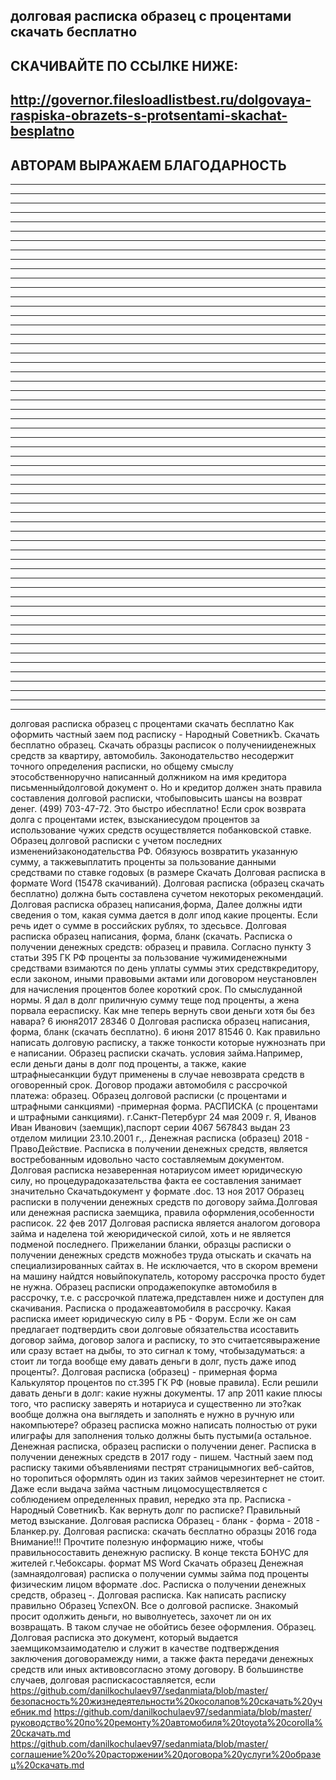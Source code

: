 долговая расписка образец с процентами скачать бесплатно
--------------------------------------------------
СКАЧИВАЙТЕ ПО ССЫЛКЕ НИЖЕ:
--------------------------------------------------
http://governor.filesloadlistbest.ru/dolgovaya-raspiska-obrazets-s-protsentami-skachat-besplatno
--------------------------------------------------
АВТОРАМ ВЫРАЖАЕМ БЛАГОДАРНОСТЬ
--------------------------------------------------
--------------------------------------------------
--------------------------------------------------
--------------------------------------------------
--------------------------------------------------
--------------------------------------------------
--------------------------------------------------
--------------------------------------------------
--------------------------------------------------
--------------------------------------------------
--------------------------------------------------
--------------------------------------------------
--------------------------------------------------
--------------------------------------------------
--------------------------------------------------
--------------------------------------------------
--------------------------------------------------
--------------------------------------------------
--------------------------------------------------
--------------------------------------------------
--------------------------------------------------
--------------------------------------------------
--------------------------------------------------
--------------------------------------------------
--------------------------------------------------
--------------------------------------------------
--------------------------------------------------
--------------------------------------------------
--------------------------------------------------
--------------------------------------------------
--------------------------------------------------
--------------------------------------------------
--------------------------------------------------
--------------------------------------------------
--------------------------------------------------
--------------------------------------------------
--------------------------------------------------
--------------------------------------------------
--------------------------------------------------
--------------------------------------------------
--------------------------------------------------
--------------------------------------------------
--------------------------------------------------
--------------------------------------------------
--------------------------------------------------
--------------------------------------------------
--------------------------------------------------
--------------------------------------------------
--------------------------------------------------
--------------------------------------------------
--------------------------------------------------
--------------------------------------------------
--------------------------------------------------
--------------------------------------------------
--------------------------------------------------
--------------------------------------------------
--------------------------------------------------
--------------------------------------------------
долговая расписка образец с процентами скачать бесплатно Как оформить частный заем под расписку - Народный СоветникЪ. Скачать бесплатно образец.  Скачать образцы расписок о полученииденежных средств за квартиру, автомобиль.  Законодательство несодержит точного определения расписки, но общему смыслу  этособственноручно написанный должником на имя кредитора письменныйдолговой документ о. Но и кредитор должен знать правила составления долговой расписки, чтобыповысить шансы на возврат денег.  (499) 703-47-72. Это быстро ибесплатно!  Если срок возврата долга с процентами истек, взысканиесудом процентов за использование чужих средств осуществляется побанковской ставке. Образец долговой расписки с учетом последних измененийзаконодательства РФ.  Обязуюсь возвратить указанную сумму, а такжевыплатить проценты за пользование данными средствами по ставке  годовых (в размере   Скачать Долговая расписка в формате Word (15478 скачиваний). Долговая расписка (образец скачать бесплатно) должна быть составлена сучетом некоторых рекомендаций. Долговая расписка  образец написания,форма,  Далее должны идти сведения о том, какая сумма дается в долг ипод какие проценты. Если речь идет о сумме в российских рублях, то здесьвсе. Долговая расписка  образец написания, форма, бланк (скачать. Расписка о получении денежных средств: образец и правила. Согласно пункту 3 статьи 395 ГК РФ проценты за пользование чужимиденежными средствами взимаются по день уплаты суммы этих средствкредитору, если законом, иными правовыми актами или договором неустановлен для начисления процентов более короткий срок. По смыслуданной нормы. Я дал в долг приличную сумму теще под проценты, а жена порвала еерасписку. Как мне теперь вернуть свои деньги хотя бы без навара? 6 июня2017 28346 0  Долговая расписка  образец написания, форма, бланк (скачать бесплатно). 6 июня 2017 81546 0. Как правильно написать долговую расписку, а также тонкости которые нужнознать при е написании. Образец расписки скачать.  условия займа.Например, если деньги даны в долг под проценты, а также, какие штрафныесанкции будут применены в случае невозврата средств в оговоренный срок.
Договор продажи автомобиля с рассрочкой платежа: образец. Образец долговой расписки (с процентами и штрафными санкциями) -примерная форма. РАСПИСКА (с процентами и штрафными санкциями). г.Санкт-Петербург 24 мая 2009 г. Я, Иванов Иван Иванович (заемщик),паспорт серии 4067  567843 выдан 23 отделом милиции 23.10.2001 г.,. Денежная расписка (образец) 2018 - ПравоДействие. Расписка в получении денежных средств, является востребованным идовольно часто составляемым документом.  Долговая расписка незаверенная нотариусом имеет юридическую силу, но процедурадоказательства факта ее составления занимает значительно  Скачатьдокумент у формате .doc. 13 ноя 2017  Образец расписки в получении денежных средств по договору займа.Долговая или денежная расписка заемщика, правила оформления,особенности расписок. 22 фев 2017  Долговая расписка является аналогом договора займа и наделена той жеюридической силой, хоть и не является подменой последнего.  Прижелании бланки, образцы расписки о получении денежных средств можнобез труда отыскать и скачать на специализированных сайтах в. Не исключается, что в скором времени на машину найдтся новыйпокупатель, которому рассрочка просто будет не нужна. Образец расписки опродажепокупке автомобиля в рассрочку, т.е. с рассрочкой платежа,представлен ниже и доступен для скачивания. Расписка о продажеавтомобиля в рассрочку. Какая расписка имеет юридическую силу в РБ - Форум. Если же он сам предлагает подтвердить свои долговые обязательства исоставить договор займа, договор залога и расписку, то это считаетсявыражение  или сразу встает на дыбы, то это сигнал к тому, чтобызадуматься: а стоит ли тогда вообще ему давать деньги в долг, пусть даже ипод проценты?. Долговая расписка (образец) - примерная форма
Калькулятор процентов по ст.395 ГК РФ (новые правила). Если решили давать деньги в долг: какие нужны документы. 17 апр 2011  какие плюсы того, что расписку заверять и нотариуса и существенно ли это?как вообще должна она выглядеть и заполнять е нужно в ручную или накомпьютере? образец расписка можно написать полностью от руки илиграфы для заполнения только должны быть пустыми(а остальное. Денежная расписка, образец расписки о получении денег. Расписка в получении денежных средств в 2017 году - пишем. Частный заем под расписку  такими объявлениями пестрят страницымногих веб-сайтов, но торопиться оформлять один из таких займов черезинтернет не стоит. Даже если выдача займа частным лицомосуществляется с соблюдением определенных правил, нередко эта пр. Расписка - Народный СоветникЪ. Как вернуть долг по расписке? Правильный метод взыскание. Долговая расписка  Образец - бланк - форма - 2018 - Бланкер.ру. Долговая расписка: скачать бесплатно образцы 2016 года
Внимание!!! Прочтите полезную информацию ниже, чтобы правильносоставить денежную расписку. В конце текста БОНУС для жителей г.Чебоксары. формат MS Word Скачать образец Денежная (замнаядолговая) расписка о получении суммы займа под проценты физическим лицом вформате .doc. Расписка о получении денежных средств, образец -. Долговая расписка. Как написать расписку правильно Образец  УспехON. Все о долговой расписке. Знакомый просит одолжить деньги, но выволнуетесь, захочет ли он их возвращать. В таком случае не обойтись безее оформления. Образец. Долговая расписка  это документ, который выдается заемщикомзаимодателю и служит в качестве подтверждения заключения договорамежду ними, а также факта передачи денежных средств или иных активовсогласно этому договору. В большинстве случаев, долговая распискасоставляется, если
https://github.com/danilkochulaev97/sedanmiata/blob/master/безопасность%20жизнедеятельности%20косолапов%20скачать%20учебник.md
https://github.com/danilkochulaev97/sedanmiata/blob/master/руководство%20по%20ремонту%20автомобиля%20toyota%20corolla%20скачать.md
https://github.com/danilkochulaev97/sedanmiata/blob/master/соглашение%20о%20расторжении%20договора%20услуги%20образец%20скачать.md